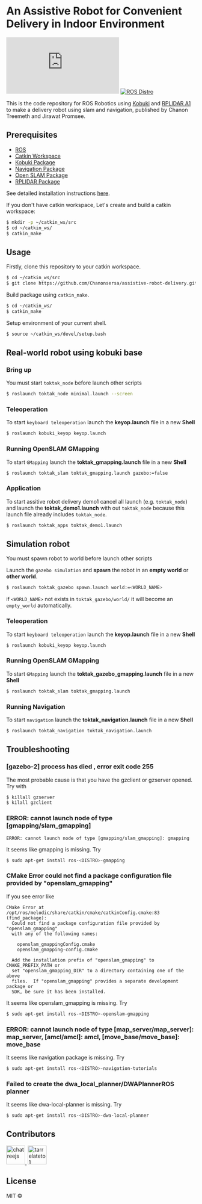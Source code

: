 # An Assistive Robot for Convenient Delivery in Indoor Environment

[![Build Status](https://img.shields.io/gitlab/pipeline/assistiverobot/assistiverobot.ros?style=flat-square)](https://gitlab.com/assistiverobot/assistiverobot.ros/-/pipelines)
[![ROS Distro](https://img.shields.io/badge/ROS-melodic-brightgreen?style=flat-square)](https://img.shields.io/badge/ROS-melodic-brightgreen)

This is the code repository for ROS Robotics using [Kobuki](http://kobuki.yujinrobot.com/about2/) and [RPLIDAR A1](http://www.slamtec.com/en/lidar/a1) to make a delivery robot using slam and navigation, published by Chanon Treemeth and Jirawat Promsee.

## Prerequisites

- [ROS](https://www.ros.org/install/)
- [Catkin Workspace](http://wiki.ros.org/catkin/workspaces)
- [Kobuki Package](http://wiki.ros.org/kobuki)
- [Navigation Package](http://wiki.ros.org/navigation)
- [Open SLAM Package](http://wiki.ros.org/openslam_gmapping)
- [RPLIDAR Package]()

See detailed installation instructions [here](installation.md).

If you don't have catkin workspace, Let's create and build a catkin workspace:

```bash
$ mkdir -p ~/catkin_ws/src
$ cd ~/catkin_ws/
$ catkin_make
```

## Usage

Firstly, clone this repository to your catkin workspace.

```bash
$ cd ~/catkin_ws/src
$ git clone https://github.com/Chanonsersa/assistive-robot-delivery.git
```

Build package using `catkin_make`.

```bash
$ cd ~/catkin_ws/
$ catkin_make
```

Setup environment of your current shell.

```bash
$ source ~/catkin_ws/devel/setup.bash
```

## Real-world robot using kobuki base

### Bring up

You must start `toktak_node` before launch other scripts

```bash
$ roslaunch toktak_node minimal.launch --screen
```

### Teleoperation

To start `keyboard teleoperation` launch the **keyop.launch** file in a new **Shell**

```bash
$ roslaunch kobuki_keyop keyop.launch
```

### Running OpenSLAM GMapping

To start `GMapping` launch the **toktak_gmapping.launch** file in a new **Shell**

```bash
$ roslaunch toktak_slam toktak_gmapping.launch gazebo:=false
```

### Application

To start assitive robot delivery demo1 cancel all launch (e.g. `toktak_node`) and launch the **toktak_demo1.launch** with out `toktak_node` because this launch file already includes `toktak_node`.

```bash
$ roslaunch toktak_apps toktak_demo1.launch
```

## Simulation robot

You must spawn robot to world before launch other scripts

Launch the `gazebo simulation` and **spawn** the robot in an **empty world** or **other world**.

```bash
$ roslaunch toktak_gazebo spawn.launch world:=<WORLD_NAME>
```

if `<WORLD_NAME>` not exists in `toktak_gazebo/world/` it will become an `empty_world` automatically.

### Teleoperation

To start `keyboard teleoperation` launch the **keyop.launch** file in a new **Shell**

```bash
$ roslaunch kobuki_keyop keyop.launch
```

### Running OpenSLAM GMapping

To start `GMapping` launch the **toktak_gazebo_gmapping.launch** file in a new **Shell**

```bash
$ roslaunch toktak_slam toktak_gmapping.launch
```

### Running Navigation

To start `navigation` launch the **toktak_navigation.launch** file in a new **Shell**

```bash
$ roslaunch toktak_navigation toktak_navigation.launch
```

## Troubleshooting

### [gazebo-2] process has died , error exit code 255

The most probable cause is that you have the gzclient or gzserver opened. Try with

```bash
$ killall gzserver
$ kilall gzclient
```

### ERROR: cannot launch node of type [gmapping/slam_gmapping]

```
ERROR: cannot launch node of type [gmapping/slam_gmapping]: gmapping
```

It seems like gmapping is missing. Try

```bash
$ sudo apt-get install ros-<DISTRO>-gmapping
```

### CMake Error could not find a package configuration file provided by "openslam_gmapping"

If you see error like

```
CMake Error at /opt/ros/melodic/share/catkin/cmake/catkinConfig.cmake:83 (find_package):
  Could not find a package configuration file provided by "openslam_gmapping"
  with any of the following names:

    openslam_gmappingConfig.cmake
    openslam_gmapping-config.cmake

  Add the installation prefix of "openslam_gmapping" to CMAKE_PREFIX_PATH or
  set "openslam_gmapping_DIR" to a directory containing one of the above
  files.  If "openslam_gmapping" provides a separate development package or
  SDK, be sure it has been installed.
```

It seems like openslam_gmapping is missing. Try

```bash
$ sudo apt-get install ros-<DISTRO>-openslam-gmapping
```

### ERROR: cannot launch node of type [map_server/map_server]: map_server, [amcl/amcl]: amcl, [move_base/move_base]: move_base

It seems like navigation package is missing. Try

```bash
$ sudo apt-get install ros-<DISTRO>-navigation-tutorials
```

### Failed to create the dwa_local_planner/DWAPlannerROS planner

It seems like dwa-local-planner is missing. Try

```bash
$ sudo apt-get install ros-<DISTRO>-dwa-local-planner
```

## Contributors

<a href="https://gitlab.com/chatreejs" style="margin-right: .25em">
  <img src="https://gitlab.com/uploads/-/system/user/avatar/5542080/avatar.png?width=400" title="chatreejs" width="50" height="50">
</a>
<a href="https://github.com/tarrelateto1">
  <img src="https://avatars1.githubusercontent.com/u/47720165?s=460&v=4" title="tarrelateto1" width="50" height="50">
</a>

## License

MIT ©
